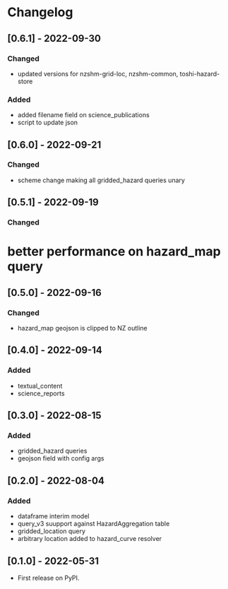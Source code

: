 # Changelog

## [0.6.1] - 2022-09-30
### Changed
 - updated versions for nzshm-grid-loc, nzshm-common, toshi-hazard-store
### Added
 - added filename field on science_publications
 - script to update json

## [0.6.0] - 2022-09-21

### Changed
 - scheme change making all gridded_hazard queries unary

## [0.5.1] - 2022-09-19
### Changed
 # better performance on hazard_map query

## [0.5.0] - 2022-09-16
### Changed
 * hazard_map geojson is clipped to NZ outline

## [0.4.0] - 2022-09-14
### Added
 * textual_content
 * science_reports

## [0.3.0] - 2022-08-15
### Added
 * gridded_hazard queries
 * geojson field with config args

## [0.2.0] - 2022-08-04
### Added
 * dataframe interim model
 * query_v3 suupport against HazardAggregation table
 * gridded_location query
 * arbitrary location added to hazard_curve resolver

## [0.1.0] - 2022-05-31

* First release on PyPI.

